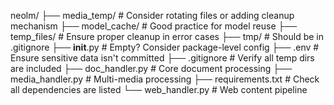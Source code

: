 neolm/
├── media_temp/        # Consider rotating files or adding cleanup mechanism
├── model_cache/       # Good practice for model reuse
├── temp_files/        # Ensure proper cleanup in error cases
├── tmp/               # Should be in .gitignore
├── __init__.py        # Empty? Consider package-level config
├── .env               # Ensure sensitive data isn't committed
├── .gitignore         # Verify all temp dirs are included
├── doc_handler.py     # Core document processing
├── media_handler.py   # Multi-media processing
├── requirements.txt   # Check all dependencies are listed
└── web_handler.py     # Web content pipeline